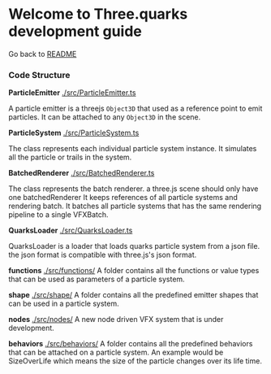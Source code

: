 # Welcome to Three.quarks development guide <!-- omit in toc -->

Go back to [README](./README.md)

### Code Structure

**ParticleEmitter** [./src/ParticleEmitter.ts](./src/ParticleEmitter.ts)

A particle emitter is a threejs `Object3D` that used as a reference point to emit particles.
It can be attached to any `Object3D` in the scene.

**ParticleSystem** [./src/ParticleSystem.ts](./src/ParticleSystem.ts)

The class represents each individual particle system instance. 
It simulates all the particle or trails in the system.

**BatchedRenderer** [./src/BatchedRenderer.ts](./src/BatchedRenderer.ts)

The class represents the batch renderer. a three.js scene should only have one batchedRenderer
It keeps references of all particle systems and rendering batch.
It batches all particle systems that has the same rendering pipeline to a single VFXBatch.

**QuarksLoader** [./src/QuarksLoader.ts](./src/QuarksLoader.ts)

QuarksLoader is a loader that loads quarks particle system from a json file. the json format is
compatible with three.js's json format.

**functions** [./src/functions/](./src/functions/)
A folder contains all the functions or value types that can be used as parameters of a particle system.

**shape** [./src/shape/](./src/shape/)
A folder contains all the predefined emitter shapes that can be used in a particle system.

**nodes** [./src/nodes/](./src/nodes/)
A new node driven VFX system that is under development.

**behaviors** [./src/behaviors/](./src/behaviors/)
A folder contains all the predefined behaviors that can be attached on a particle system.
An example would be SizeOverLife which means the size of the particle changes over its life time.

